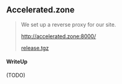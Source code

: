 ## Accelerated.zone

> We set up a reverse proxy for our site.
>
> http://accelerated.zone:8000/
>
> [release.tgz](./lib/release.tgz)

#### WriteUp

(TODO)